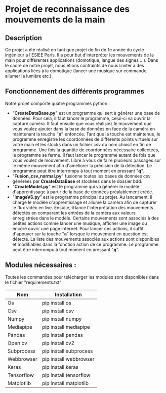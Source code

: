 # Projet de reconnaissance des mouvements de la main

## Description
Ce projet a été réalisé en tant que projet de fin de 1e année du cycle ingénieur a l'ESIEE Paris. Il a pour but d'interpréter les mouvements de la main pour différentes applications (domotique, langue des signes ...). Dans le cadre de notre projet, nous étions contraints de nous limiter à des applications liées à la domotique (lancer une musique sur commande, allumer la lumière etc.). 

## Fonctionnement des différents programmes
Notre projet comporte quatre programmes python :
- "**CreateDataBase.py**" est un programme qui sert à générer une base de données. Pour cela, il faut lancer le programme, celui-ci va ouvrir la capture caméra. Il faut ensuite que vous réalisiez le mouvement que vous voulez ajouter dans la base de données en face de la caméra en maintenant la touche **"s"** enfoncée. Tant que la touche est maintenue, le programme enregistre les coordonnées de différents points virtuels sur votre main et les stocks dans un fichier csv du nom choisit en fin de programme. Une fois la quantité de coordonnées nécessaire collectées, le programme se ferme. Il faut lancer le programme autant de fois que vous voulez de mouvement. Libre à vous de faire plusieurs passages sur le même mouvement afin d'améliorer la précision de la détection. Le programme peut être interrompu à tout moment en pressant "**q**".
- "**Fusion_csv_normal.py**" fusionne toutes les bases de données csv générées par **CreateDataBase** et stockées dans le dossier bdd.
- "**CreateModel.py**" est le programme qui va générer le modèle d'apprentissage à partir de la base de données préalablement créée. 
- "**ImageV6.py**" est le programme principal du projet. Au lancement, il charge le modèle d'apprentissage et allume la caméra afin de capturer le flux vidéo en live. Ensuite, il lance l'interprétation des mouvements détectés en comparant les entrées de la caméra aux valeurs enregistrées dans le modèle. Certains mouvements sont associés à des petites actions comme lancer une musique, afficher une image ou encore ouvrir une page internet. Pour lancer ces actions, il suffit d'appuyer sur la touche "**a**" lorsque le mouvement en question est détecté. La liste des mouvements associés aux actions sont disponibles et modifiables dans la fonction action de ce programme. Le programme peut être interrompu à tout moment en pressant "**q**".

## 

## Modules nécessaires : 
Toutes les commandes pour télécharger les modules sont disponibles dans le fichier "requirements.txt"

|Nom |Installation|
| ------ | ------ |
|Os |pip install os|
|Csv |pip install csv|
|Numpy |pip install numpy|
|Mediapipe |pip install mediapipe|
|Pandas |pip install pandas|
|Open cv |pip install cv2|
|Subprocess |pip install subprocess|
|Webbrowser |pip install webbrowser|
|Keras |pip install keras|
|Tensorflow |pip install tensorflow|
|Matplotlib |pip install matplotlib |

